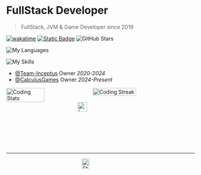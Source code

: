 # FullStack Developer
> FullStack, JVM & Game Developer since 2019<br>

[![wakatime](https://wakatime.com/badge/user/7e070bcb-e8c0-46e0-bb61-c8f30217e8ba.svg)](https://wakatime.com/@7e070bcb-e8c0-46e0-bb61-c8f30217e8ba)
[![Static Badge](https://img.shields.io/badge/gmitch215-website-green?logo=data%3Aimage%2Fjpeg%3Bbase64%2C%2F9j%2F4AAQSkZJRgABAQAAAAAAAAD%2F2wBDAAMCAgICAgMCAgIDAwMDBAYEBAQEBAgGBgUGCQgKCgkICQkKDA8MCgsOCwkJDRENDg8QEBEQCgwSExIQEw8QEBD%2F2wBDAQMDAwQDBAgEBAgQCwkLEBAQEBAQEBAQEBAQEBAQEBAQEBAQEBAQEBAQEBAQEBAQEBAQEBAQEBAQEBAQEBAQEBD%2FwAARCABAAEADASIAAhEBAxEB%2F8QAGwAAAQUBAQAAAAAAAAAAAAAACAMFBgcJBAL%2FxAAyEAACAQMCBAUDAwMFAAAAAAABAgMEBREABgcSITEIE0FRYRQiIwlxgRUykRZCYnKx%2F8QAGgEAAwADAQAAAAAAAAAAAAAAAgMEAAEFBv%2FEACYRAAICAgAFBAMBAAAAAAAAAAECAAMEEQUSITFRMkFh8BMioXH%2F2gAMAwEAAhEDEQA%2FAMxIo9dKKNeEHTSyDto5keNqWUX%2B%2FwBFaW5gk8uJCrAMEHVsE9M4Gr8j4J7OvVnkFq23XRRU58t7hE080sWD90kpH48gBm5cKMY7d9UPtG%2Fna%2B4qC%2BmHzo6SdWmiwD5sOfyJ16fcuR%2FOtaeHu%2F6OptNdTVe0qHadrtLtDZrRRVCzxXSnmiSQycoUHm%2B%2FyyrA93LdDnXM4g9lemU6E9DwVMaxWWxAzfPj4mSN3tNTZLtW2WtRkqKGpkppFZSCGRiOx7ds%2FwA65SPjRDeMPgjX8Pd5nf8ARVEtZY92VUkpd2LtR1uOZ6dm%2FwBykZZG78qsD1XJHvVWJkpmUrdWdg%2FTOPk0NjXNU40QYm0fsNISR5%2BNdZwRpN1GemqYgzgX00sqScgl8tuTP93Kcf50ivYantjuslFtiK4RwGVKXKSoj8p5Q2OYfPUaqxMdchmDNy6G%2B2%2B0TY5QDQ3IUWHluwwwCk9PXprRvYt5qLf9NaUqVFD9PAseW%2B5h5SkN17gj7S3vnv6CRw2%2F0Pvnfu27bdKSmLVF0pkdJE8iV%2FvBwGXHN1A9SdXldrtcanjfUUVspqi4EWlKGZQfx0j8xkMpB6dOflYdyGIHbQZnCkyKmrBDjWxr2%2B%2BJVg5xxrQ%2Fb2MmPikqJtz%2BHm8pTxrVy01fBdj%2BPLQU8U2GYY7ABwCx6YY%2B%2BgCz6HWqe7drVl%2B4Wrwf29vyHatq3vbI%2FwCvV1Raf6ikkUo5lSNQUeNRyqMoxwQwwfSj4P04NmQTB7n4mVqYs5KW3Z8%2FmEfBmnVQf31NRw4YSfiq6jvuFlZpy7Da41Ad9NeG6dtaS7W%2FT%2B8PV0gqrb9RvKukoaR7hLXS3aKnmmWEqzoESMxRKy8y5w5UkHmONBx4ouDe2eA3Embh5Ybvfbq0cEVxWsr6eGGGWjqAZKYxBCWc%2BWQHZsDnDADpp1lTV%2BqTK4bpKQHvqc8PKZ7vbr3ZFAZ5aVnjX3JUr%2F6F1A1Org8MFmlvHFShae2%2FWWqijaa6I39vkHAUHqMkvy4XPXB9M63RaaX5tef6IrIRnrIQ6Mnnh18PnEQ8QLJvG9bKqo7FbYXuklVUgxRKDE4gcEjJ%2FKUI5c4Iz0Azq4N8X%2Bj4b1V9vcFPSTX7dZpo6ZY6doVipaaERJJKGJLnnMmCcc%2BFyAAdTbhv4m7ls%2Fb27%2BFHFC%2FVNSthrVttngko2cizmNeRUkUBXZonwQWyMD00KviF4jtfLlW3elWamavX6a3QzOGlip0GOdsevXvjBZvXB0XDVYubcgfoo38E%2BPv8kCX3OeRtcxPt48mFZ4O7XX7qhtF13bW1l3ob5e%2FMWCrkLxpRvL5QIHoJH52x2HmdAM6Ou58HuFlBZ6urtmyI%2BaljaRo6KpkilYKMsqnmI5sZwD3OB0zoOOD01BtXYtfQW2pjjr7FZbe9uiJw0jU0sEj8vucR5x3wSffRb2LipYq2uMtPVjybxaVv1KCRhlVSsy%2F9hyqSP39tOtd3bm7f5OiUI6CVDxc2kvD2ptVwslbUT22%2BiM0rSDlmCOV54XxjI5Hz8%2BoyNZteNnibScSeMcSUbRSrtWy0m3Hnj6iV4C5YZ9eQvyZ9w2jH%2FUB8U9r27aNvWDa1TE1%2BmtQq6KNME0RqY1%2FO3tyRjCD1ZvZTrLiSVnZnd2d2JZmY5LE9SSfUk%2Buk22FgFPeEo1EbVQVV2r6e2USo09VIIowzhV5j7segHzq1l3Jf%2BF1lGzJJaG1%2FUxiepmoA7VFXksoYucHsCBygADsR11WG1LjTWrcdtuNYB5FPUpJISucLnqcfHf8AjSm5r7U7iv1ZdqmYy%2BdIVjPtEvRFA9AFA0NVi1jm1szGXmGtx%2Bu%2FEa91xKUU8tMh6GR5DJO%2FyXPb%2BP8AJ1FppZZ2kmmkaSRwSzsxLE%2FJPfSIbp8a9BgfXQ2WvaduZpK0r9I1NBtrXi3R1VGl6aY0g8n6jyWxIqNGo5l%2BR3%2BcEakfEbddq4fW6C57U3vU3uG3UVZP5ZOPpoORmMKEdg3M2R6cx0Flq8RO7aNUW5Wy31%2FLGsTP90TMFHTOMjP7AD40%2FQeIyz1cUlJeNnzrDURtFMIZ0kDIwwwIIUkEH31WLqyO8dsa1Kj3Lue87wvlXuTcFY9VX1zh5ZGYnAAwqL7KqgKo9ABpqZ8addzptZKz6jadbVPRykkU1XCVlp%2F%2BPN1Dr7HOff30wySahboYE%2F%2FZ)](https://gmitch215.dev)
![GitHub Stars](https://img.shields.io/github/stars/gmitch215?style=flat&color=gold)

![My Languages](https://skillicons.dev/icons?i=kotlin,java,cpp,c,nodejs,js,html,css,py)

![My Skills](https://skillicons.dev/icons?i=github,git,idea,clion,webstorm,vscode,gradle,npm,bun,yarn,maven,blender,premiere,photoshop)

- [@Team-Inceptus](https://github.com/Team-Inceptus) Owner *2020-2024*<br>
- [@CalculusGames](https://github.com/CalculusGames) Owner *2024-Present*

<div style="display: flex">
  <img src="https://github-readme-stats.vercel.app/api?username=gmitch215&show_icons=true&theme=dark" alt="Coding Stats" title="Coding Stats" style="width: 45%; height: auto;">
  &nbsp;
  <img src="https://stats.gmitch215.dev?user=gmitch215&theme=dark" alt="Coding Streak" title="Coding Streak" style="width: 48%; height: auto;">
</div>
<div style="display: flex; justify-content: center;">
  <a href="https://leetcode.com/gmitch215/"><img src="https://leetcard.jacoblin.cool/gmitch215" alt="LeetCode Stats" title="LeetCode Stats" style="width: 45%; height: auto;"></a>
</a>
</div>

<hr>

<div style="display: flex; justify-content: center;">
    <a href="https://store.steampowered.com/community/id/gmitch215"><img src="https://steam-stat.vercel.app/api?profileName=gmitch215" alt="Steam Stats" title="Steam Stats" style="width: 44%; height; auto;"></a>
</div>

